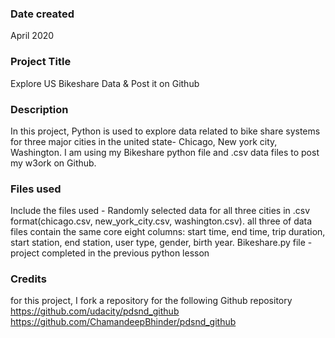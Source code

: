 ### Date created
April 2020

### Project Title
Explore US Bikeshare Data & Post it on Github

### Description
In this project, Python is used to explore data related to bike share systems for three major cities in the united state- Chicago, New york city, Washington. I am using my Bikeshare python file and .csv data files to post my w3ork on Github.

### Files used
Include the files used - Randomly selected data for all three cities in .csv format(chicago.csv, new_york_city.csv, washington.csv). all three of data files contain the same core eight columns: start time, end time, trip duration, start station, end station, user type, gender, birth year.
Bikeshare.py file - project completed in the previous python lesson

### Credits
for this project, I fork a repository for the following Github repository
https://github.com/udacity/pdsnd_github
https://github.com/ChamandeepBhinder/pdsnd_github
